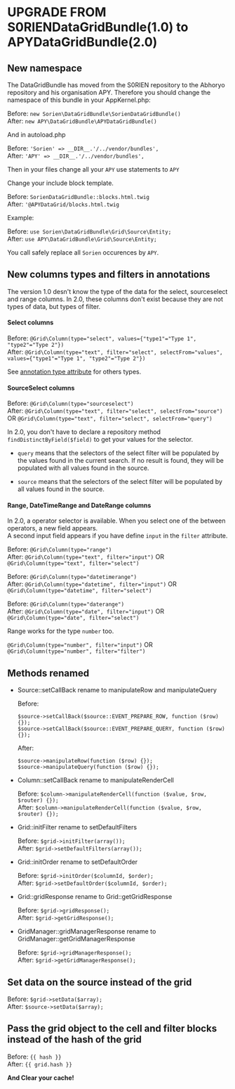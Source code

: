 UPGRADE FROM S0RIENDataGridBundle(1.0) to APYDataGridBundle(2.0)
================================================================

## New namespace

The DataGridBundle has moved from the S0RIEN repository to the Abhoryo repository and his organisation APY.
Therefore you should change the namespace of this bundle in your AppKernel.php:

Before: `new Sorien\DataGridBundle\SorienDataGridBundle()`  
After: `new APY\DataGridBundle\APYDataGridBundle()`

And in autoload.php

Before: `'Sorien' => __DIR__.'/../vendor/bundles',`  
After: `'APY' => __DIR__.'/../vendor/bundles',`

Then in your files change all your `APY` use statements to `APY`

Change your include block template.

Before: `SorienDataGridBundle::blocks.html.twig`  
After: `'@APYDataGrid/blocks.html.twig`

Example:

Before: `use Sorien\DataGridBundle\Grid\Source\Entity;`  
After: `use APY\DataGridBundle\Grid\Source\Entity;`

You call safely replace all `Sorien` occurences by `APY`.

## New columns types and filters in annotations

The version 1.0 desn't know the type of the data for the select, sourceselect and range columns.
In 2.0, these columns don't exist because they are not types of data, but types of filter.

#### Select columns

Before: `@Grid\Column(type="select", values={"type1"="Type 1", "type2"="Type 2"})`  
After: `@Grid\Column(type="text", filter="select", selectFrom="values", values={"type1"="Type 1", "type2"="Type 2"})`

See [annotation type attribute](https://github.com/Abhoryo/APYDataGridBundle/blob/master/Resources/doc/columns_configuration/annotations/column_annotation_property.md) for others types.

#### SourceSelect columns

Before: `@Grid\Column(type="sourceselect")`  
After: `@Grid\Column(type="text", filter="select", selectFrom="source")` OR `@Grid\Column(type="text", filter="select", selectFrom="query")`

In 2.0, you don't have to declare a repository method `findDistinctByField($field)` to get your values for the selector.

* `query` means that the selectors of the select filter will be populated by the values found in the current search. If no result is found, they will be populated with all values found in the source.

* `source` means that the selectors of the select filter will be populated by all values found in the source.

#### Range, DateTimeRange and DateRange columns

In 2.0, a operator selector is available. When you select one of the between operators, a new field appears.  
A second input field appears if you have define `input` in the `filter` attribute.

Before: `@Grid\Column(type="range")`  
After: `@Grid\Column(type="text", filter="input")` OR `@Grid\Column(type="text", filter="select")`

Before: `@Grid\Column(type="datetimerange")`  
After: `@Grid\Column(type="datetime", filter="input")` OR `@Grid\Column(type="datetime", filter="select")`

Before: `@Grid\Column(type="daterange")`  
After: `@Grid\Column(type="date", filter="input")` OR `@Grid\Column(type="date", filter="select")`

Range works for the type `number` too.

`@Grid\Column(type="number", filter="input")` OR `@Grid\Column(type="number", filter="filter")`

## Methods renamed

 * Source::setCallBack rename to manipulateRow and manipulateQuery

	Before:

	```
	$source->setCallBack($source::EVENT_PREPARE_ROW, function ($row) {});
	$source->setCallBack($source::EVENT_PREPARE_QUERY, function ($row) {});
	```

	After:

	```
	$source->manipulateRow(function ($row) {});
	$source->manipulateQuery(function ($row) {});
	```

 * Column::setCallBack rename to manipulateRenderCell
 
	Before: `$column->manipulateRenderCell(function ($value, $row, $router) {});`  
	After: `$column->manipulateRenderCell(function ($value, $row, $router) {});`

 * Grid::initFilter rename to setDefaultFilters
 
	Before: `$grid->initFilter(array());`  
	After: `$grid->setDefaultFilters(array());`

 * Grid::initOrder rename to setDefaultOrder
 
	Before: `$grid->initOrder($columnId, $order);`  
	After: `$grid->setDefaultOrder($columnId, $order);`

 * Grid::gridResponse rename to Grid::getGridResponse

	Before: `$grid->gridResponse();`  
	After: `$grid->getGridResponse();`
 
 * GridManager::gridManagerResponse rename to GridManager::getGridManagerResponse

	Before: `$grid->gridManagerResponse();`  
	After: `$grid->getGridManagerResponse();`

## Set data on the source instead of the grid

Before: `$grid->setData($array);`  
After: `$source->setData($array);`

## Pass the grid object to the cell and filter blocks instead of the hash of the grid

Before: `{{ hash }}`  
After: `{{ grid.hash }}`

**And Clear your cache!**
